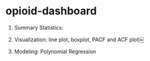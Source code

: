 # opioid-dashboard


1.	Summary Statistics: 
    
2.	Visualization: line plot, boxplot, PACF and ACF plot￼
	
3.	Modeling: Polynomial Regression